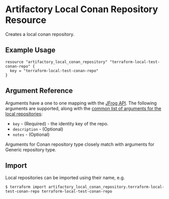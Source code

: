 # Artifactory Local Conan Repository Resource

Creates a local conan repository.

## Example Usage

```hcl
resource "artifactory_local_conan_repository" "terraform-local-test-conan-repo" {
  key = "terraform-local-test-conan-repo"
}
```

## Argument Reference

Arguments have a one to one mapping with the [JFrog API](https://www.jfrog.com/confluence/display/RTF/Repository+Configuration+JSON).
The following arguments are supported, along with the [common list of arguments for the local repositories](local.md):

* `key` - (Required) - the identity key of the repo.
* `description` - (Optional)
* `notes` - (Optional)

Arguments for Conan repository type closely match with arguments for Generic repository type.

## Import

Local repositories can be imported using their name, e.g.
```
$ terraform import artifactory_local_conan_repository.terraform-local-test-conan-repo terraform-local-test-conan-repo
```
